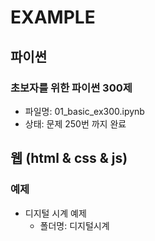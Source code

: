 # EXAMPLE

## 파이썬

### 초보자를 위한 파이썬 300제
- 파일명: 01_basic_ex300.ipynb
- 상태: 문제 250번 까지 완료





## 웹 (html & css & js)

### 예제
- 디지털 시계 예제
    - 폴더명: 디지털시계


